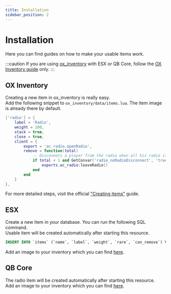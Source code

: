 ```yaml
---
title: Installation
sidebar_position: 2
---
```


# Installation
Here you can find guides on how to make your usable items work.

:::caution
If you are using [ox_inventory](https://github.com/overextended/ox_inventory) with ESX or QB Core, follow the [OX Inventory guide](#ox-inventory) only.
:::



## OX Inventory
Creating a new item in ox_inventory is really easy.  
Add the following snippet to `ox_inventory/data/items.lua`. The item image is already there by default.
```lua
['radio'] = {
	label = 'Radio',
	weight = 100,
	stack = true,
	close = true,
	client = {
		export = 'ac_radio.openRadio',
		remove = function(total)
			-- Disconnets a player from the radio when all his radio items are removed.
			if total < 1 and GetConvar('radio_noRadioDisconnect', 'true') == 'true' then
				exports.ac_radio:leaveRadio()
			end
		end
	}
},
```
For more detailed steps, visit the official ["Creating items"](https://overextended.dev/ox_inventory/Guides/creatingItems) guide.



## ESX
Create a new item in your database. You can run the following SQL command.  
Usable item will be created automatically after starting this resource.
```sql
INSERT INTO `items` (`name`, `label`, `weight`, `rare`, `can_remove`) VALUES ('radio', 'Radio', 1, 0, 1);
```
Add an image to your inventory which you can find [here](/assets/radio.png).



## QB Core
The radio item will be created automatically after starting this resource.  
Add an image to your inventory which you can find [here](/assets/radio.png).